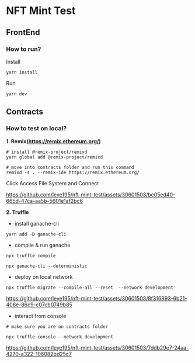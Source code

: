 # NFT Mint Test

## FrontEnd

### How to run?

Install

```
yarn install
```

Run

```
yarn dev
```

## Contracts

### How to test on local?

**1. Remix(https://remix.ethereum.org/)**

```
# install @remix-project/remixd
yarn global add @remix-project/remixd

# move into contracts folder and run this command
remixd -s . --remix-ide https://remix.ethereum.org/

```

Click Access File System and Connect

https://github.com/leye195/nft-mint-test/assets/30601503/be05ed40-665d-47ca-aa5b-5601e1af2bc6

**2. Truffle**

- install ganache-cli

```
yarn add -D ganache-cli

```

- compile & run ganache

```
npx truffle compile

npx ganache-cli --deterministic
```

- deploy on local network

```
npx truffle migrate --compile-all --reset  --network development
```

https://github.com/leye195/nft-mint-test/assets/30601503/8f316893-6b21-408e-86c9-c07cb0749b85

- interact from console

```
# make sure you are on contracts folder

npx truffle console --network development
```

https://github.com/leye195/nft-mint-test/assets/30601503/7ddb29e7-24aa-4270-a322-106082bd25c7
